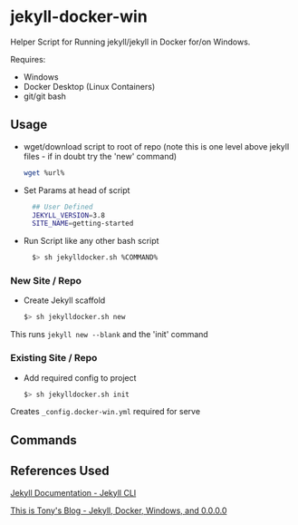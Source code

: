 # jekyll-docker-win

Helper Script for Running jekyll/jekyll in Docker for/on Windows. 

Requires:

- Windows
- Docker Desktop (Linux Containers)
- git/git bash

## Usage

- wget/download script to root of repo (note this is one level above jekyll files - if in doubt try the 'new' command)
  
  ```sh
  wget %url%
  ```

- Set Params at head of script
  
  ```sh
    ## User Defined
    JEKYLL_VERSION=3.8
    SITE_NAME=getting-started
  ```

- Run Script like any other bash script
  
  ```sh
    $> sh jekylldocker.sh %COMMAND%
  ```

### New Site / Repo

- Create Jekyll scaffold
  
  ```sh
  $> sh jekylldocker.sh new
  ```

This runs `jekyll new --blank` and the 'init' command

### Existing Site / Repo

- Add required config to project
  
  ```sh
  $> sh jekylldocker.sh init
  ```

Creates `_config.docker-win.yml` required for serve

## Commands

## References Used

[Jekyll Documentation - Jekyll CLI](https://jekyllrb.com/docs/usage/)

[This is Tony's Blog - Jekyll, Docker, Windows, and 0.0.0.0](https://tonyho.net/jekyll-docker-windows-and-0-0-0-0/)
